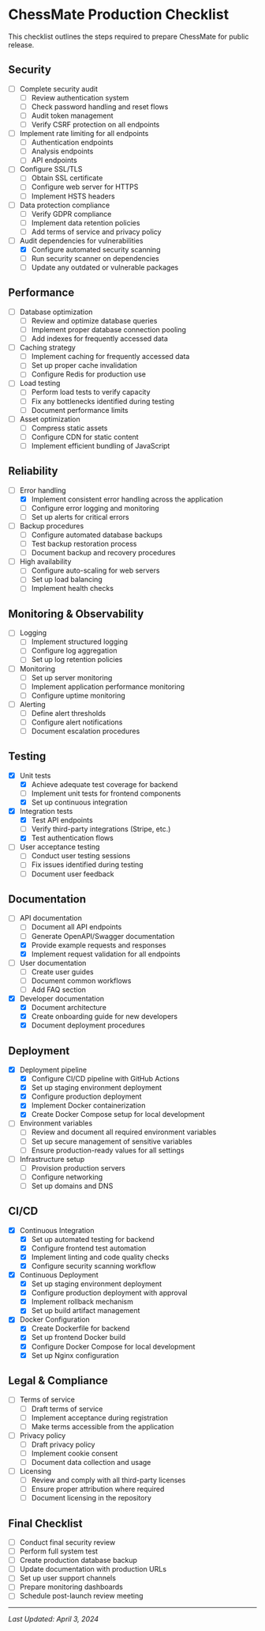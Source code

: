 # ChessMate Production Checklist

This checklist outlines the steps required to prepare ChessMate for public release.

## Security

- [ ] Complete security audit
  - [ ] Review authentication system
  - [ ] Check password handling and reset flows
  - [ ] Audit token management
  - [ ] Verify CSRF protection on all endpoints
- [ ] Implement rate limiting for all endpoints
  - [ ] Authentication endpoints
  - [ ] Analysis endpoints
  - [ ] API endpoints
- [ ] Configure SSL/TLS
  - [ ] Obtain SSL certificate
  - [ ] Configure web server for HTTPS
  - [ ] Implement HSTS headers
- [ ] Data protection compliance
  - [ ] Verify GDPR compliance
  - [ ] Implement data retention policies
  - [ ] Add terms of service and privacy policy
- [ ] Audit dependencies for vulnerabilities
  - [x] Configure automated security scanning
  - [ ] Run security scanner on dependencies
  - [ ] Update any outdated or vulnerable packages

## Performance

- [ ] Database optimization
  - [ ] Review and optimize database queries
  - [ ] Implement proper database connection pooling
  - [ ] Add indexes for frequently accessed data
- [ ] Caching strategy
  - [ ] Implement caching for frequently accessed data
  - [ ] Set up proper cache invalidation
  - [ ] Configure Redis for production use
- [ ] Load testing
  - [ ] Perform load tests to verify capacity
  - [ ] Fix any bottlenecks identified during testing
  - [ ] Document performance limits
- [ ] Asset optimization
  - [ ] Compress static assets
  - [ ] Configure CDN for static content
  - [ ] Implement efficient bundling of JavaScript

## Reliability

- [ ] Error handling
  - [x] Implement consistent error handling across the application
  - [ ] Configure error logging and monitoring
  - [ ] Set up alerts for critical errors
- [ ] Backup procedures
  - [ ] Configure automated database backups
  - [ ] Test backup restoration process
  - [ ] Document backup and recovery procedures
- [ ] High availability
  - [ ] Configure auto-scaling for web servers
  - [ ] Set up load balancing
  - [ ] Implement health checks

## Monitoring & Observability

- [ ] Logging
  - [ ] Implement structured logging
  - [ ] Configure log aggregation
  - [ ] Set up log retention policies
- [ ] Monitoring
  - [ ] Set up server monitoring
  - [ ] Implement application performance monitoring
  - [ ] Configure uptime monitoring
- [ ] Alerting
  - [ ] Define alert thresholds
  - [ ] Configure alert notifications
  - [ ] Document escalation procedures

## Testing

- [x] Unit tests
  - [x] Achieve adequate test coverage for backend
  - [ ] Implement unit tests for frontend components
  - [x] Set up continuous integration
- [x] Integration tests
  - [x] Test API endpoints
  - [ ] Verify third-party integrations (Stripe, etc.)
  - [x] Test authentication flows
- [ ] User acceptance testing
  - [ ] Conduct user testing sessions
  - [ ] Fix issues identified during testing
  - [ ] Document user feedback

## Documentation

- [ ] API documentation
  - [ ] Document all API endpoints
  - [ ] Generate OpenAPI/Swagger documentation
  - [x] Provide example requests and responses
  - [x] Implement request validation for all endpoints
- [ ] User documentation
  - [ ] Create user guides
  - [ ] Document common workflows
  - [ ] Add FAQ section
- [x] Developer documentation
  - [x] Document architecture
  - [x] Create onboarding guide for new developers
  - [x] Document deployment procedures

## Deployment

- [x] Deployment pipeline
  - [x] Configure CI/CD pipeline with GitHub Actions
  - [x] Set up staging environment deployment
  - [x] Configure production deployment
  - [x] Implement Docker containerization
  - [x] Create Docker Compose setup for local development
- [ ] Environment variables
  - [ ] Review and document all required environment variables
  - [ ] Set up secure management of sensitive variables
  - [ ] Ensure production-ready values for all settings
- [ ] Infrastructure setup
  - [ ] Provision production servers
  - [ ] Configure networking
  - [ ] Set up domains and DNS

## CI/CD

- [x] Continuous Integration
  - [x] Set up automated testing for backend
  - [x] Configure frontend test automation
  - [x] Implement linting and code quality checks
  - [x] Configure security scanning workflow
- [x] Continuous Deployment
  - [x] Set up staging environment deployment
  - [x] Configure production deployment with approval
  - [x] Implement rollback mechanism
  - [x] Set up build artifact management
- [x] Docker Configuration
  - [x] Create Dockerfile for backend
  - [x] Set up frontend Docker build
  - [x] Configure Docker Compose for local development
  - [x] Set up Nginx configuration

## Legal & Compliance

- [ ] Terms of service
  - [ ] Draft terms of service
  - [ ] Implement acceptance during registration
  - [ ] Make terms accessible from the application
- [ ] Privacy policy
  - [ ] Draft privacy policy
  - [ ] Implement cookie consent
  - [ ] Document data collection and usage
- [ ] Licensing
  - [ ] Review and comply with all third-party licenses
  - [ ] Ensure proper attribution where required
  - [ ] Document licensing in the repository

## Final Checklist

- [ ] Conduct final security review
- [ ] Perform full system test
- [ ] Create production database backup
- [ ] Update documentation with production URLs
- [ ] Set up user support channels
- [ ] Prepare monitoring dashboards
- [ ] Schedule post-launch review meeting

---

*Last Updated: April 3, 2024* 